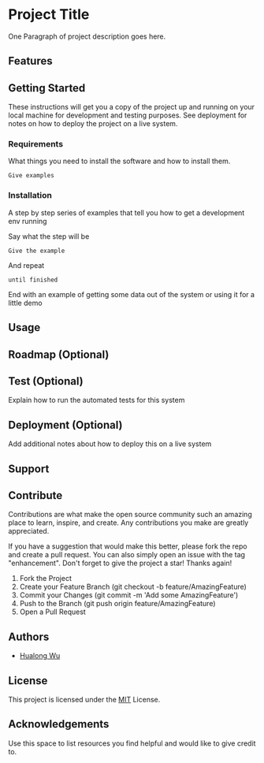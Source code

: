 # Project Title

One Paragraph of project description goes here.

## Features

## Getting Started

These instructions will get you a copy of the project up and running on your local machine for development and testing purposes. See deployment for notes on how to deploy the project on a live system.

### Requirements

What things you need to install the software and how to install them.

```text
Give examples
```

### Installation

A step by step series of examples that tell you how to get a development env running

Say what the step will be

```text
Give the example
```

And repeat

```text
until finished
```

End with an example of getting some data out of the system or using it for a little demo

## Usage

## Roadmap (Optional)

## Test (Optional)

Explain how to run the automated tests for this system

## Deployment (Optional)

Add additional notes about how to deploy this on a live system

## Support

## Contribute

Contributions are what make the open source community such an amazing place to learn, inspire, and create. Any contributions you make are greatly appreciated.

If you have a suggestion that would make this better, please fork the repo and create a pull request.
You can also simply open an issue with the tag "enhancement".
Don't forget to give the project a star! Thanks again!

1. Fork the Project
2. Create your Feature Branch (git checkout -b feature/AmazingFeature)
3. Commit your Changes (git commit -m 'Add some AmazingFeature')
4. Push to the Branch (git push origin feature/AmazingFeature)
5. Open a Pull Request

## Authors

- [Hualong Wu][whl]

## License

This project is licensed under the [MIT][mit] License.

## Acknowledgements

Use this space to list resources you find helpful and would like to give credit to.

  [whl]: https://github.com/whl1729
  [mit]: https://choosealicense.com/licenses/mit/
